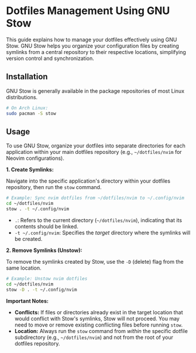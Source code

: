 # Dotfiles Management Using GNU Stow

This guide explains how to manage your dotfiles effectively using GNU Stow. GNU Stow helps you organize your configuration files by creating symlinks from a central repository to their respective locations, simplifying version control and synchronization.

## Installation

GNU Stow is generally available in the package repositories of most Linux distributions.

```bash
# On Arch Linux:
sudo pacman -S stow
```

## Usage

To use GNU Stow, organize your dotfiles into separate directories for each application within your main dotfiles repository (e.g., `~/dotfiles/nvim` for Neovim configurations).

**1. Create Symlinks:**

Navigate into the specific application's directory within your dotfiles repository, then run the `stow` command.

```bash
# Example: Sync nvim dotfiles from ~/dotfiles/nvim to ~/.config/nvim
cd ~/dotfiles/nvim
stow . -t ~/.config/nvim
```

*   `.`: Refers to the current directory (`~/dotfiles/nvim`), indicating that its contents should be linked.
*   `-t ~/.config/nvim`: Specifies the *target* directory where the symlinks will be created.

**2. Remove Symlinks (Unstow):**

To remove the symlinks created by Stow, use the `-D` (delete) flag from the same location.

```bash
# Example: Unstow nvim dotfiles
cd ~/dotfiles/nvim
stow -D . -t ~/.config/nvim
```

**Important Notes:**
*   **Conflicts:** If files or directories already exist in the target location that would conflict with Stow's symlinks, Stow will not proceed. You may need to move or remove existing conflicting files before running `stow`.
*   **Location:** Always run the `stow` command from *within* the specific dotfile subdirectory (e.g., `~/dotfiles/nvim`) and not from the root of your dotfiles repository.
